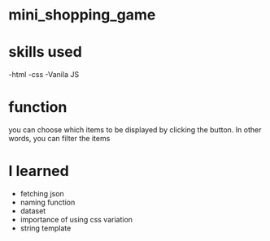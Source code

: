 # mini_shopping_game

# skills used
-html
-css
-Vanila JS

# function
you can choose which items to be displayed by clicking the button. In other words, you can filter the items

# I learned
- fetching json
- naming function
- dataset
- importance of using css variation
- string template
